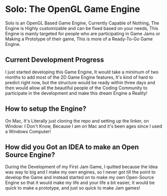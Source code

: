 # Solo: The OpenGL Game Engine
Solo is an OpenGL Based Game Engine, Currently Capable of Nothing, The Engine is Highly customizable and can be fixed based on your needs, This Engine is mainly targeted for people who are participating in Game Jams or Making a Prototype of their game, This is more of a Ready-To-Go Game Engine.

## Current Development Progress
I just started developing this Game Engine, It would take a minimum of two months to add most of the 2D Game Engine features, It's kind of hard to predict right now, but the structure would be ready within three days and then would allow all the beautiful people of the Coding Community to participate in the development and make this dream Engine a Reality!

## How to setup the Engine?
On Mac, It's Literally just cloning the repo and setting up the linker, on Window: I Don't Know, Because I am on Mac and it's been ages since I used a Windows Computer!

## How did you Got an IDEA to make an Open Source Engine?
During the Development of my First Jam Game, I quitted because the Idea was way to big and I make my own engines, so I never got till the point to develop the Game and instead started on to make my own Open-Source Engine so that it would make my life and your life a bit easier, It would be quick to make a prototype, and just so quick to make Jam games! 
